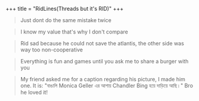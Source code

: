 +++
title = "RidLines(Threads but it's RID)"
+++

>Just dont do the same mistake twice

>I know my value that's why I don't compare

>Rid sad because he could not save the atlantis, the other side was way too non-cooperative

>Everything is fun and games until you ask me to share a burger with you

>My friend asked me for a caption regarding his picture, I made him one. It is: "বাঙালি Monica Geller এর আশায় Chandler Bing হয়ে দাড়িয়ে আছি।" Bro he loved it!
